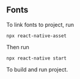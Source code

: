 ## Fonts
To link fonts to project, run

```
npx react-native-asset
```

Then run

```
npx react-native start
```

To build and run project. 